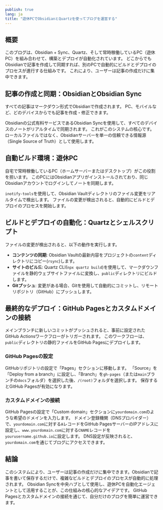 ```yaml
---
publish: true
lang: ja
title: "遊休PCでObsidianとQuartzを使ってブログを運営する"
---
```


## 概要
このブログは、Obsidian + Sync、Quartz、そして常時稼働しているPC（遊休PC）を組み合わせて、構築とデプロイが自動化されています。
どこからでもObsidianで記事を作成して同期すれば、別のPCで自動的にビルドとデプロイのプロセスが進行する仕組みです。
これにより、ユーザーは記事の作成だけに集中できます。

## 記事の作成と同期：ObsidianとObsidian Sync
すべての記事はマークダウン形式でObsidianで作成されます。
PC、モバイルなど、どのデバイスからでも記事を作成・修正できます。

Obsidianの公式有料サービスであるObsidian Syncを使用して、すべてのデバイスのノートがリアルタイムで同期されます。
これがこのシステムの核心です。ローカルファイルではなく、Obsidianサーバーを単一の信頼できる情報源（Single Source of Truth）として使用します。

## 自動ビルド環境：遊休PC
自宅で常時稼働しているPC（ホームサーバーまたはデスクトップ）がこの役割を担います。
このPCにはObsidianアプリがインストールされており、同じObsidianアカウントでログインしてノートを同期します。

`inotify-tools`を使用して、Obsidian Vaultディレクトリのファイル変更をリアルタイムで検出します。
ファイルの変更が検出されると、自動的にビルドとデプロイのプロセスを開始します。

## ビルドとデプロイの自動化：Quartzとシェルスクリプト
ファイルの変更が検出されると、以下の動作を実行します。

*   **コンテンツの同期**: Obsidian Vaultの最新内容をプロジェクトの`content`ディレクトリにコピー(`rsync`)します。
*   **サイトのビル드**: Quartz CLI(`npx quartz build`)を使用して、マークダウンファイルを静的ウェブサイトファイルに変換し、`public`ディレクトリにビルドします。
*   **Gitプッシュ**: 変更がある場合、Gitを使用して自動的にコミットし、リモートリポジトリ（GitHub）にプッシュします。

## 最終的なデプロイ：GitHub Pagesとカスタムドメインの接続
メインブランチに新しいコミットがプッシュされると、事前に設定されたGitHub Actionsワークフローがトリガーされます。
このワークフローは、`public`ディレクトリの静的ファイルをGitHub Pagesにデプロイします。

### GitHub Pagesの設定
GitHubリポジトリの設定で「Pages」セクションに移動します。
「Source」を「Deploy from a branch」に設定し、「Branch」を`gh-pages`（または`main`ブランチの`docs`フォルダ）を選択した後、`/(root)`フォルダを選択します。
保存するとGitHub Pagesが有効になります。

### カスタムドメインの接続
GitHub Pagesの設定で「Custom domain」セクションに`yourdomain.com`のような希望のドメインを入力します。
ドメイン登録機関（DNSプロバイダー）で、`yourdomain.com`に対する`A`レコードをGitHub PagesサーバーのIPアドレスに設定し、`www.yourdomain.com`に対する`CNAME`レコードを`yourusername.github.io`に設定します。
DNS設定が反映されると、`yourdomain.com`を通じてブログにアクセスできます。

## 結論
このシステムにより、ユーザーは記事の作成だけに集中できます。Obsidianで記事を書いて保存するだけで、複雑なビルドとデプロイのプロセスが自動的に処理されます。
Obsidian Syncを中央ハブとして使用し、遊休PCを自動化エージェントとして活用することが、この仕組みの核心的なアイデアです。
GitHub Pagesとカスタムドメインの接続を通じて、自分だけのブログを簡単に運営できます。
